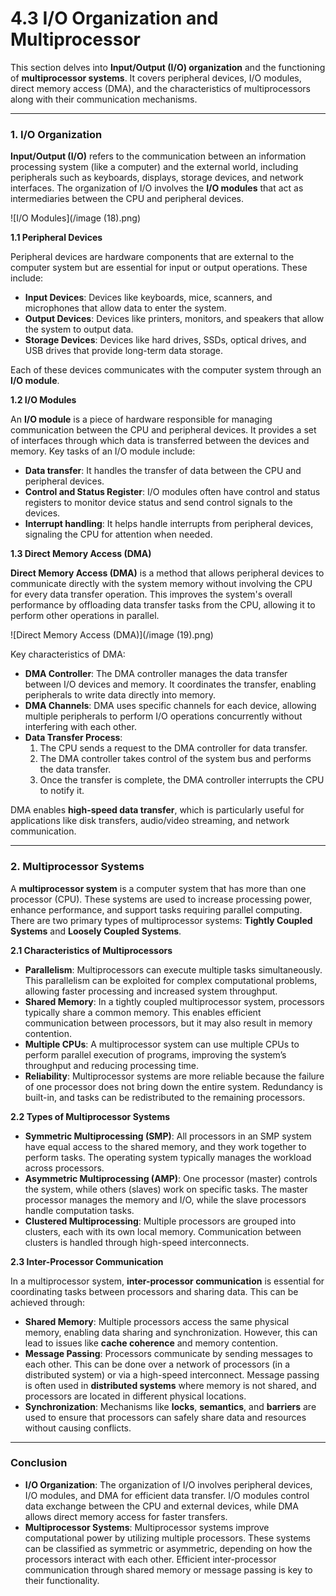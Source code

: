 # 4.3 I/O Organization and Multiprocessor

This section delves into **Input/Output (I/O) organization** and the functioning of **multiprocessor systems**. It covers peripheral devices, I/O modules, direct memory access (DMA), and the characteristics of multiprocessors along with their communication mechanisms.

***

### **1. I/O Organization**

**Input/Output (I/O)** refers to the communication between an information processing system (like a computer) and the external world, including peripherals such as keyboards, displays, storage devices, and network interfaces. The organization of I/O involves the **I/O modules** that act as intermediaries between the CPU and peripheral devices.

![I/O Modules](/image (18).png)

**1.1 Peripheral Devices**

Peripheral devices are hardware components that are external to the computer system but are essential for input or output operations. These include:

* **Input Devices**: Devices like keyboards, mice, scanners, and microphones that allow data to enter the system.
* **Output Devices**: Devices like printers, monitors, and speakers that allow the system to output data.
* **Storage Devices**: Devices like hard drives, SSDs, optical drives, and USB drives that provide long-term data storage.

Each of these devices communicates with the computer system through an **I/O module**.

**1.2 I/O Modules**

An **I/O module** is a piece of hardware responsible for managing communication between the CPU and peripheral devices. It provides a set of interfaces through which data is transferred between the devices and memory. Key tasks of an I/O module include:

* **Data transfer**: It handles the transfer of data between the CPU and peripheral devices.
* **Control and Status Register**: I/O modules often have control and status registers to monitor device status and send control signals to the devices.
* **Interrupt handling**: It helps handle interrupts from peripheral devices, signaling the CPU for attention when needed.

**1.3 Direct Memory Access (DMA)**

**Direct Memory Access (DMA)** is a method that allows peripheral devices to communicate directly with the system memory without involving the CPU for every data transfer operation. This improves the system's overall performance by offloading data transfer tasks from the CPU, allowing it to perform other operations in parallel.

![Direct Memory Access (DMA)](/image (19).png)

Key characteristics of DMA:

* **DMA Controller**: The DMA controller manages the data transfer between I/O devices and memory. It coordinates the transfer, enabling peripherals to write data directly into memory.
* **DMA Channels**: DMA uses specific channels for each device, allowing multiple peripherals to perform I/O operations concurrently without interfering with each other.
* **Data Transfer Process**:
  1. The CPU sends a request to the DMA controller for data transfer.
  2. The DMA controller takes control of the system bus and performs the data transfer.
  3. Once the transfer is complete, the DMA controller interrupts the CPU to notify it.

DMA enables **high-speed data transfer**, which is particularly useful for applications like disk transfers, audio/video streaming, and network communication.

***

### **2. Multiprocessor Systems**

A **multiprocessor system** is a computer system that has more than one processor (CPU). These systems are used to increase processing power, enhance performance, and support tasks requiring parallel computing. There are two primary types of multiprocessor systems: **Tightly Coupled Systems** and **Loosely Coupled Systems**.

**2.1 Characteristics of Multiprocessors**

* **Parallelism**: Multiprocessors can execute multiple tasks simultaneously. This parallelism can be exploited for complex computational problems, allowing faster processing and increased system throughput.
* **Shared Memory**: In a tightly coupled multiprocessor system, processors typically share a common memory. This enables efficient communication between processors, but it may also result in memory contention.
* **Multiple CPUs**: A multiprocessor system can use multiple CPUs to perform parallel execution of programs, improving the system’s throughput and reducing processing time.
* **Reliability**: Multiprocessor systems are more reliable because the failure of one processor does not bring down the entire system. Redundancy is built-in, and tasks can be redistributed to the remaining processors.

**2.2 Types of Multiprocessor Systems**

* **Symmetric Multiprocessing (SMP)**: All processors in an SMP system have equal access to the shared memory, and they work together to perform tasks. The operating system typically manages the workload across processors.
* **Asymmetric Multiprocessing (AMP)**: One processor (master) controls the system, while others (slaves) work on specific tasks. The master processor manages the memory and I/O, while the slave processors handle computation tasks.
* **Clustered Multiprocessing**: Multiple processors are grouped into clusters, each with its own local memory. Communication between clusters is handled through high-speed interconnects.

**2.3 Inter-Processor Communication**

In a multiprocessor system, **inter-processor communication** is essential for coordinating tasks between processors and sharing data. This can be achieved through:

* **Shared Memory**: Multiple processors access the same physical memory, enabling data sharing and synchronization. However, this can lead to issues like **cache coherence** and memory contention.
* **Message Passing**: Processors communicate by sending messages to each other. This can be done over a network of processors (in a distributed system) or via a high-speed interconnect. Message passing is often used in **distributed systems** where memory is not shared, and processors are located in different physical locations.
* **Synchronization**: Mechanisms like **locks**, **semantics**, and **barriers** are used to ensure that processors can safely share data and resources without causing conflicts.

***

### Conclusion

* **I/O Organization**: The organization of I/O involves peripheral devices, I/O modules, and DMA for efficient data transfer. I/O modules control data exchange between the CPU and external devices, while DMA allows direct memory access for faster transfers.
* **Multiprocessor Systems**: Multiprocessor systems improve computational power by utilizing multiple processors. These systems can be classified as symmetric or asymmetric, depending on how the processors interact with each other. Efficient inter-processor communication through shared memory or message passing is key to their functionality.
